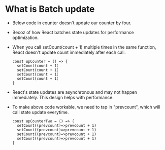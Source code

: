 # What is Batch update

- Below code in counter doesn't update our counter by four.

- Becoz of how React batches state updates for performance optimization.

- When you call setCount(count + 1) multiple times in the same function, React doesn't update count immediately after each call.

  ```
  const upCounter = () => {
    setCount(count + 1)
    setCount(count + 1)
    setCount(count + 1)
    setCount(count + 1)
  }
  ```

- React's state updates are asynchronous and may not happen immediately. This design helps with performance.

- To make above code workable, we need to tap in "prevcount", which will call state update everytime.
  ```
  const upCounterTwo = () => {
    setCount((prevcount)=>prevcount + 1)
    setCount((prevcount)=>prevcount + 1)
    setCount((prevcount)=>prevcount + 1)
    setCount((prevcount)=>prevcount + 1)
  }
  ```